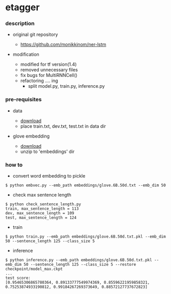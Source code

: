 etagger
====

### description

- original git repository
  - https://github.com/monikkinom/ner-lstm

- modification
  - modified for tf version(1.4)
  - removed unnecessary files
  - fix bugs for MultiRNNCell()
  - refactoring .... ing
    - split model.py, train.py, inference.py

### pre-requisites

- data
  - [download](https://github.com/mxhofer/Named-Entity-Recognition-BidirectionalLSTM-CNN-CoNLL/tree/master/data) 
  - place train.txt, dev.txt, test.txt in data dir

- glove embedding
  - [download](http://nlp.stanford.edu/data/glove.6B.zip)
  - unzip to 'embeddings' dir

### how to 

- convert word embedding to pickle
```
$ python embvec.py --emb_path embeddings/glove.6B.50d.txt --emb_dim 50
```

- check max sentence length
```
$ python check_sentence_length.py
train, max_sentence_length = 113
dev, max_sentence_length = 109
test, max_sentence_length = 124
```

- train
```
$ python train.py --emb_path embeddings/glove.6B.50d.txt.pkl --emb_dim 50 --sentence_length 125 --class_size 5 
```

- inference
```
$ python inference.py --emb_path embeddings/glove.6B.50d.txt.pkl --emb_dim 50 --sentence_length 125 --class_size 5 --restore checkpoint/model_max.ckpt
...
test score:
[0.95465306865780364, 0.89133777549974369, 0.85596221959858321, 0.75253874933190812, 0.99184267269373649, 0.88572127737672823]
```
